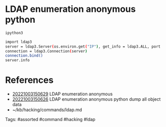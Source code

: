# LDAP enumeration anonymous python
```bash
ipython3

import ldap3
server = ldap3.Server(os.environ.get("IP"), get_info = ldap3.ALL, port = 389, use_ssl = False)
connection = ldap3.Connection(server)
connection.bind()
server.info
```

# References
- [20221003150629](/zet/20221003150629/README.md) LDAP enumeration anonymous
- [20221003150626](/zet/20221003150626/README.md) LDAP enumeration anonymous python dump all object data
- ~/kb/hacking/commands/ldap.md

Tags:
    #assorted #command #hacking #ldap
